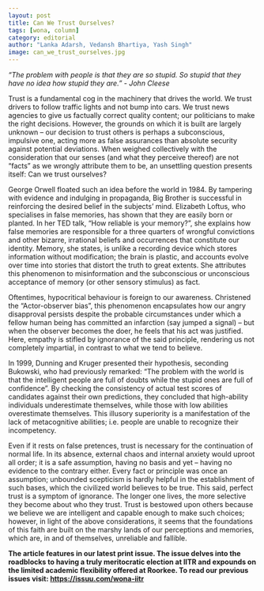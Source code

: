```yaml
---
layout: post
title: Can We Trust Ourselves? 
tags: [wona, column]
category: editorial
author: "Lanka Adarsh, Vedansh Bhartiya, Yash Singh"
image: can_we_trust_ourselves.jpg
---
```


_“The problem with people is that they are so stupid. So stupid that they have no idea how stupid they are.” - John Cleese_

Trust is a fundamental cog in the machinery that drives the world. We trust drivers to follow traffic lights and not bump into cars. We trust news agencies to give us factually correct quality content; our politicians to make the right decisions. However, the grounds on which it is built are largely unknown – our decision to trust others is perhaps a subconscious, impulsive one, acting more as false assurances than absolute security against potential deviations. When weighed collectively with the consideration that our senses (and what they perceive thereof) are not “facts” as we wrongly attribute them to be, an unsettling question presents itself: Can we trust ourselves?

George Orwell floated such an idea before the world in 1984. By tampering with evidence and indulging in propaganda, Big Brother is successful in reinforcing the desired belief in the subjects’ mind. Elizabeth Loftus, who specialises in false memories, has shown that they are easily born or planted. In her TED talk, “How reliable is your memory?”, she explains how false memories are responsible for a three quarters of wrongful convictions and other bizarre, irrational beliefs and occurrences that constitute our identity. Memory, she states, is unlike a recording device which stores information without modification; the brain is plastic, and accounts evolve over time into stories that distort the truth to great extents. She attributes this phenomenon to misinformation and the subconscious or unconscious acceptance of memory (or other sensory stimulus) as fact.

Oftentimes, hypocritical behaviour is foreign to our awareness. Christened the “Actor-observer bias”, this phenomenon encapsulates how our angry disapproval persists despite the probable circumstances under which a fellow human being has committed an infarction (say jumped a signal) – but when the observer becomes the doer, he feels that his act was justified. Here, empathy is stifled by ignorance of the said principle, rendering us not completely impartial, in contrast to what we tend to believe.

In 1999, Dunning and Kruger presented their hypothesis, seconding Bukowski, who had previously remarked: “The problem with the world is that the intelligent people are full of doubts while the stupid ones are full of confidence”. By checking the consistency of actual test scores of candidates against their own predictions, they concluded that high-ability individuals underestimate themselves, while those with low abilities overestimate themselves. This illusory superiority is a manifestation of the lack of metacognitive abilities; i.e. people are unable to recognize their incompetency.

Even if it rests on false pretences, trust is necessary for the continuation of normal life. In its absence, external chaos and internal anxiety would uproot all order; it is a safe assumption, having no basis and yet – having no evidence to the contrary either. Every fact or principle was once an assumption; unbounded scepticism is hardly helpful in the establishment of such bases, which the civilized world believes to be true. This said, perfect trust is a symptom of ignorance. The longer one lives, the more selective they become about who they trust. Trust is bestowed upon others because we believe we are intelligent and capable enough to make such choices; however, in light of the above considerations, it seems that the foundations of this faith are built on the marshy lands of our perceptions and memories, which are, in and of themselves, unreliable and fallible.

__The article features in our latest print issue. The issue delves into the roadblocks to having a truly meritocratic election at IITR and expounds on the limited academic flexibility offered at Roorkee. To read our previous issues visit: https://issuu.com/wona-iitr__
